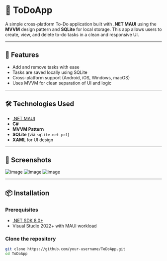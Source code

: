 # 📝 ToDoApp

A simple cross-platform To-Do application built with **.NET MAUI** using the **MVVM** design pattern and **SQLite** for local storage. This app allows users to create, view, and delete to-do tasks in a clean and responsive UI.

---

## 🚀 Features

- Add and remove tasks with ease
- Tasks are saved locally using SQLite
- Cross-platform support (Android, iOS, Windows, macOS)
- Uses MVVM for clean separation of UI and logic

---

## 🛠 Technologies Used

- [.NET MAUI](https://learn.microsoft.com/en-us/dotnet/maui/)
- **C#**
- **MVVM Pattern**
- **SQLite** (via `sqlite-net-pcl`)
- **XAML** for UI design

---

## 📸 Screenshots

![image](https://github.com/user-attachments/assets/b3256f0a-fa0a-452c-bcf4-b6a1c0f79bb6)
![image](https://github.com/user-attachments/assets/83ea787e-98bf-4f06-a996-f51842240a78)
![image](https://github.com/user-attachments/assets/ac92b552-279b-4eb6-9524-dc37652007d6)



---

## 📦 Installation

### Prerequisites

- [.NET SDK 8.0+](https://dotnet.microsoft.com/download)
- Visual Studio 2022+ with MAUI workload

### Clone the repository

```bash
git clone https://github.com/your-username/ToDoApp.git
cd ToDoApp
